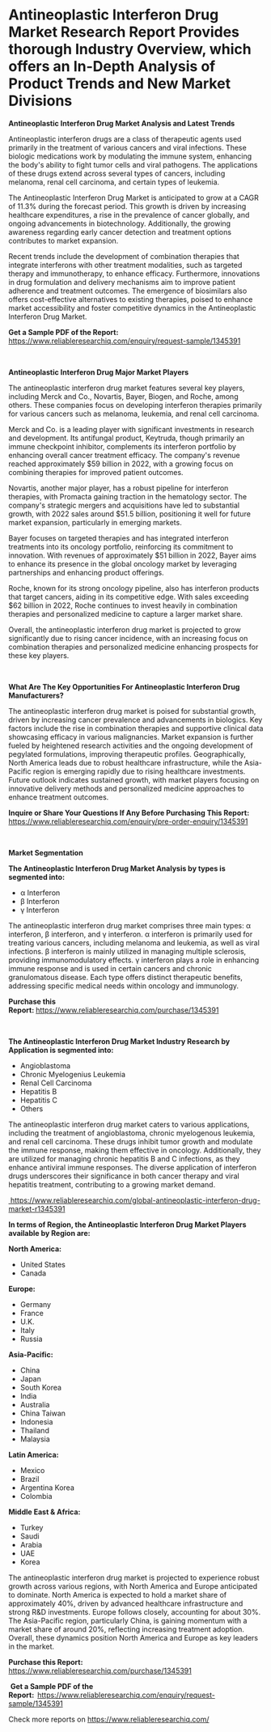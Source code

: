 <p><h1>Antineoplastic Interferon Drug Market Research Report Provides thorough Industry Overview, which offers an In-Depth Analysis of Product Trends and New Market Divisions</h1></p><p><strong>Antineoplastic Interferon Drug Market Analysis and Latest Trends</strong></p>
<p><p>Antineoplastic interferon drugs are a class of therapeutic agents used primarily in the treatment of various cancers and viral infections. These biologic medications work by modulating the immune system, enhancing the body's ability to fight tumor cells and viral pathogens. The applications of these drugs extend across several types of cancers, including melanoma, renal cell carcinoma, and certain types of leukemia.</p><p>The Antineoplastic Interferon Drug Market is anticipated to grow at a CAGR of 11.3% during the forecast period. This growth is driven by increasing healthcare expenditures, a rise in the prevalence of cancer globally, and ongoing advancements in biotechnology. Additionally, the growing awareness regarding early cancer detection and treatment options contributes to market expansion.</p><p>Recent trends include the development of combination therapies that integrate interferons with other treatment modalities, such as targeted therapy and immunotherapy, to enhance efficacy. Furthermore, innovations in drug formulation and delivery mechanisms aim to improve patient adherence and treatment outcomes. The emergence of biosimilars also offers cost-effective alternatives to existing therapies, poised to enhance market accessibility and foster competitive dynamics in the Antineoplastic Interferon Drug Market.</p></p>
<p><strong>Get a Sample PDF of the Report:&nbsp;</strong> <a href="https://www.reliableresearchiq.com/enquiry/request-sample/1345391?utm_campaign=99&utm_medium=2&utm_source=Github&utm_content=ia&utm_term=09032025&utm_id=antineoplastic-interferon-drug">https://www.reliableresearchiq.com/enquiry/request-sample/1345391</a></p>
<p>&nbsp;</p>
<p><strong>Antineoplastic Interferon Drug Major Market Players</strong></p>
<p><p>The antineoplastic interferon drug market features several key players, including Merck and Co., Novartis, Bayer, Biogen, and Roche, among others. These companies focus on developing interferon therapies primarily for various cancers such as melanoma, leukemia, and renal cell carcinoma.</p><p>Merck and Co. is a leading player with significant investments in research and development. Its antifungal product, Keytruda, though primarily an immune checkpoint inhibitor, complements its interferon portfolio by enhancing overall cancer treatment efficacy. The company's revenue reached approximately $59 billion in 2022, with a growing focus on combining therapies for improved patient outcomes.</p><p>Novartis, another major player, has a robust pipeline for interferon therapies, with Promacta gaining traction in the hematology sector. The company's strategic mergers and acquisitions have led to substantial growth, with 2022 sales around $51.5 billion, positioning it well for future market expansion, particularly in emerging markets.</p><p>Bayer focuses on targeted therapies and has integrated interferon treatments into its oncology portfolio, reinforcing its commitment to innovation. With revenues of approximately $51 billion in 2022, Bayer aims to enhance its presence in the global oncology market by leveraging partnerships and enhancing product offerings.</p><p>Roche, known for its strong oncology pipeline, also has interferon products that target cancers, aiding in its competitive edge. With sales exceeding $62 billion in 2022, Roche continues to invest heavily in combination therapies and personalized medicine to capture a larger market share.</p><p>Overall, the antineoplastic interferon drug market is projected to grow significantly due to rising cancer incidence, with an increasing focus on combination therapies and personalized medicine enhancing prospects for these key players.</p></p>
<p>&nbsp;</p>
<p><strong>What Are The Key Opportunities For Antineoplastic Interferon Drug Manufacturers?</strong></p>
<p><p>The antineoplastic interferon drug market is poised for substantial growth, driven by increasing cancer prevalence and advancements in biologics. Key factors include the rise in combination therapies and supportive clinical data showcasing efficacy in various malignancies. Market expansion is further fueled by heightened research activities and the ongoing development of pegylated formulations, improving therapeutic profiles. Geographically, North America leads due to robust healthcare infrastructure, while the Asia-Pacific region is emerging rapidly due to rising healthcare investments. Future outlook indicates sustained growth, with market players focusing on innovative delivery methods and personalized medicine approaches to enhance treatment outcomes.</p></p>
<p><strong>Inquire or Share Your Questions If Any Before Purchasing This Report:</strong> <a href="https://www.reliableresearchiq.com/enquiry/pre-order-enquiry/1345391?utm_campaign=99&utm_medium=2&utm_source=Github&utm_content=ia&utm_term=09032025&utm_id=antineoplastic-interferon-drug">https://www.reliableresearchiq.com/enquiry/pre-order-enquiry/1345391</a></p>
<p>&nbsp;</p>
<p><strong>Market Segmentation</strong></p>
<p><strong>The Antineoplastic Interferon Drug Market Analysis by types is segmented into:</strong></p>
<p><ul><li>α Interferon</li><li>β Interferon</li><li>γ Interferon</li></ul></p>
<p><p>The antineoplastic interferon drug market comprises three main types: α interferon, β interferon, and γ interferon. α interferon is primarily used for treating various cancers, including melanoma and leukemia, as well as viral infections. β interferon is mainly utilized in managing multiple sclerosis, providing immunomodulatory effects. γ interferon plays a role in enhancing immune response and is used in certain cancers and chronic granulomatous disease. Each type offers distinct therapeutic benefits, addressing specific medical needs within oncology and immunology.</p></p>
<p><strong>Purchase this Report:&nbsp;</strong><a href="https://www.reliableresearchiq.com/purchase/1345391?utm_campaign=99&utm_medium=2&utm_source=Github&utm_content=ia&utm_term=09032025&utm_id=antineoplastic-interferon-drug">https://www.reliableresearchiq.com/purchase/1345391</a></p>
<p>&nbsp;</p>
<p><strong>The Antineoplastic Interferon Drug Market Industry Research by Application is segmented into:</strong></p>
<p><ul><li>Angioblastoma</li><li>Chronic Myelogenius Leukemia</li><li>Renal Cell Carcinoma</li><li>Hepatitis B</li><li>Hepatitis C</li><li>Others</li></ul></p>
<p><p>The antineoplastic interferon drug market caters to various applications, including the treatment of angioblastoma, chronic myelogenous leukemia, and renal cell carcinoma. These drugs inhibit tumor growth and modulate the immune response, making them effective in oncology. Additionally, they are utilized for managing chronic hepatitis B and C infections, as they enhance antiviral immune responses. The diverse application of interferon drugs underscores their significance in both cancer therapy and viral hepatitis treatment, contributing to a growing market demand.</p></p>
<p><a href="https://www.reliableresearchiq.com/global-antineoplastic-interferon-drug-market-r1345391?utm_campaign=99&utm_medium=2&utm_source=Github&utm_content=ia&utm_term=09032025&utm_id=antineoplastic-interferon-drug">&nbsp;https://www.reliableresearchiq.com/global-antineoplastic-interferon-drug-market-r1345391</a></p>
<p><strong>In terms of Region, the Antineoplastic Interferon Drug Market Players available by Region are:</strong></p>
<p>
    <p> <strong> North America: </strong>
        <ul>
            <li>United States</li>
            <li>Canada</li>
        </ul>
        </p> 
    <p> <strong> Europe: </strong>
        <ul>
            <li>Germany</li>
            <li>France</li>
            <li>U.K.</li>
            <li>Italy</li>
            <li>Russia</li>
        </ul>
        </p> 
    <p> <strong> Asia-Pacific: </strong>
        <ul>
            <li>China</li>
            <li>Japan</li>
            <li>South Korea</li>
            <li>India</li>
            <li>Australia</li>
            <li>China Taiwan</li>
            <li>Indonesia</li>
            <li>Thailand</li>
            <li>Malaysia</li>
        </ul>
        </p> 
    <p> <strong> Latin America: </strong>
        <ul>
            <li>Mexico</li>
            <li>Brazil</li>
            <li>Argentina Korea</li>
            <li>Colombia</li>
        </ul>
        </p> 
    <p> <strong> Middle East & Africa: </strong>
        <ul>
            <li>Turkey</li>
            <li>Saudi</li>
            <li>Arabia</li>
            <li>UAE</li>
            <li>Korea</li>
        </ul>
    </p>
    </p>
<p><p>The antineoplastic interferon drug market is projected to experience robust growth across various regions, with North America and Europe anticipated to dominate. North America is expected to hold a market share of approximately 40%, driven by advanced healthcare infrastructure and strong R&D investments. Europe follows closely, accounting for about 30%. The Asia-Pacific region, particularly China, is gaining momentum with a market share of around 20%, reflecting increasing treatment adoption. Overall, these dynamics position North America and Europe as key leaders in the market.</p></p>
<p><strong>Purchase this Report: </strong><a href="https://www.reliableresearchiq.com/purchase/1345391?utm_campaign=99&utm_medium=2&utm_source=Github&utm_content=ia&utm_term=09032025&utm_id=antineoplastic-interferon-drug">https://www.reliableresearchiq.com/purchase/1345391</a></p>
<p>&nbsp;<strong>Get a Sample PDF of the Report:&nbsp;&nbsp;</strong><a href="https://www.reliableresearchiq.com/enquiry/request-sample/1345391?utm_campaign=99&utm_medium=2&utm_source=Github&utm_content=ia&utm_term=09032025&utm_id=antineoplastic-interferon-drug">https://www.reliableresearchiq.com/enquiry/request-sample/1345391</a></p>
<p><strong></strong></p>
<p>Check more reports on <a href="https://www.reliableresearchiq.com/?utm_campaign=99&utm_medium=2&utm_source=Github&utm_content=ia&utm_term=09032025&utm_id=antineoplastic-interferon-drug">https://www.reliableresearchiq.com/</a></p>